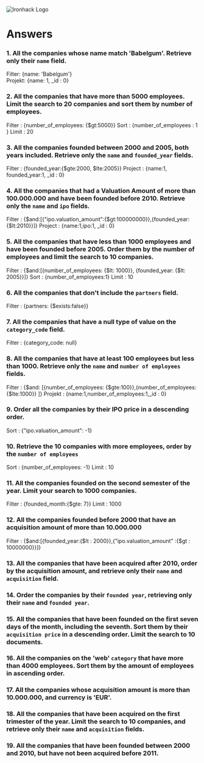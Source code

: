 ![Ironhack Logo](https://i.imgur.com/1QgrNNw.png)

# Answers

### 1. All the companies whose name match 'Babelgum'. Retrieve only their `name` field.

<!-- Your Code Goes Here -->

 Filter: {name: 'Babelgum'}  
 Projekt: {name: 1, _id : 0}

### 2. All the companies that have more than 5000 employees. Limit the search to 20 companies and sort them by **number of employees**.

<!-- Your Code Goes Here -->

Filter : {number_of_employees: {$gt:5000}}
Sort : {number_of_employees : 1 }
Limit : 20 

### 3. All the companies founded between 2000 and 2005, both years included. Retrieve only the `name` and `founded_year` fields.

<!-- Your Code Goes Here -->

Filter : {founded_year:{$gte:2000, $lte:2005}}
Project : {name:1, founded_year:1, _id : 0}

### 4. All the companies that had a Valuation Amount of more than 100.000.000 and have been founded before 2010. Retrieve only the `name` and `ipo` fields.

<!-- Your Code Goes Here -->
 Filter : {$and:[{"ipo.valuation_amount":{$gt:100000000}},{founded_year:{$lt:2010}}]}
 Project : {name:1,ipo:1, _id : 0}

### 5. All the companies that have less than 1000 employees and have been founded before 2005. Order them by the number of employees and limit the search to 10 companies.

<!-- Your Code Goes Here -->
Filter : {$and:[{number_of_employees: {$lt: 1000}}, {founded_year: {$lt: 2005}}]}
Sort : {number_of_employees:1}
Limit : 10 


### 6. All the companies that don't include the `partners` field.

<!-- Your Code Goes Here -->
Filter : {partners: {$exists:false}}


### 7. All the companies that have a null type of value on the `category_code` field.

<!-- Your Code Goes Here -->
Filter : {category_code: null}


### 8. All the companies that have at least 100 employees but less than 1000. Retrieve only the `name` and `number of employees` fields.

<!-- Your Code Goes Here -->
Filter : {$and: [{number_of_employees: {$gte:100}},{number_of_employees:{$lte:1000}} ]}
Projekt : {name:1,number_of_employees:1,_id : 0}


### 9. Order all the companies by their IPO price in a descending order.

<!-- Your Code Goes Here -->
Sort : {"ipo.valuation_amount": -1}

### 10. Retrieve the 10 companies with more employees, order by the `number of employees`

<!-- Your Code Goes Here -->
Sort : {number_of_employees: -1}
Limit : 10

### 11. All the companies founded on the second semester of the year. Limit your search to 1000 companies.

<!-- Your Code Goes Here -->
Filter : {founded_month:{$gte: 7}} 
Limit : 1000 


### 12. All the companies founded before 2000 that have an acquisition amount of more than 10.000.000

<!-- Your Code Goes Here -->
Filter : {$and:[{founded_year:{$lt : 2000}},{"ipo.valuation_amount" :{$gt : 10000000}}]} 

### 13. All the companies that have been acquired after 2010, order by the acquisition amount, and retrieve only their `name` and `acquisition` field.

<!-- Your Code Goes Here -->



### 14. Order the companies by their `founded year`, retrieving only their `name` and `founded year`.

<!-- Your Code Goes Here -->

### 15. All the companies that have been founded on the first seven days of the month, including the seventh. Sort them by their `acquisition price` in a descending order. Limit the search to 10 documents.

<!-- Your Code Goes Here -->

### 16. All the companies on the 'web' `category` that have more than 4000 employees. Sort them by the amount of employees in ascending order.

<!-- Your Code Goes Here -->

### 17. All the companies whose acquisition amount is more than 10.000.000, and currency is 'EUR'.

<!-- Your Code Goes Here -->

### 18. All the companies that have been acquired on the first trimester of the year. Limit the search to 10 companies, and retrieve only their `name` and `acquisition` fields.

<!-- Your Code Goes Here -->

### 19. All the companies that have been founded between 2000 and 2010, but have not been acquired before 2011.

<!-- Your Code Goes Here -->
